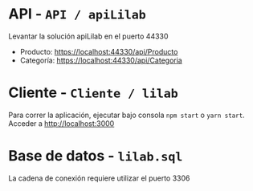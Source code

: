 # API - `API / apiLilab`

Levantar la solución apiLilab en el puerto 44330

- Producto:
[https://localhost:44330/api/Producto](https://localhost:44330/api/Producto)
- Categoría:
[https://localhost:44330/api/Categoria](https://localhost:44330/api/Categoria)

# Cliente - `Cliente / lilab`

Para correr la aplicación, ejecutar bajo consola `npm start` o `yarn start`.
Acceder a [http://localhost:3000](http://localhost:3000)

# Base de datos - `lilab.sql`

La cadena de conexión requiere utilizar el puerto 3306